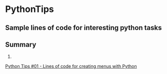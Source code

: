# PythonTips

## Sample lines of code for interesting python tasks

## Summary

1. 
[Python Tips #01 - Lines of code for creating menus with Python](https://github.com/daniloaspk/PythonTips/blob/master/PythonTips01.py)

